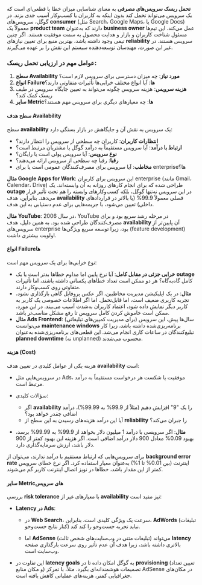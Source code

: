 **تحمل ریسک سرویس‌های مصرفی** به معنای شناسایی میزان خطا یا قطعی‌ای است که یک سرویس می‌تواند تحمل کند بدون اینکه به کاربران یا کسب‌وکار آسیب جدی بزند. در گوگل، سرویس‌های **consumer** (مثل Search، Google Maps، یا Google Docs) معمولاً یک **product team** دارند که به‌عنوان **business owner** عمل می‌کند. این تیم‌ها مسئول شناخت کاربران و بازار و هدایت محصول به سمت موفقیت هستند. اگر چنین تیمی وجود داشته باشد، بهترین منبع برای تعیین نیازهای **reliability** سرویس هستند. در غیر این صورت، مهندسان توسعه‌دهنده سیستم این نقش را بر عهده می‌گیرند.

### عوامل مهم در ارزیابی تحمل ریسک:

1. **سطح Availability مورد نیاز**: چه میزان دسترسی برای سرویس لازم است؟
2. **انواع Failureها**: آیا انواع مختلف خرابی‌ها تأثیرات متفاوتی دارند؟
3. **هزینه سرویس**: هزینه سرویس چگونه می‌تواند به تعیین جایگاه سرویس در طیف ریسک کمک کند؟
4. **سایر Metricها**: چه معیارهای دیگری برای سرویس مهم هستند؟

#### سطح هدف Availability

سطح **availability** یک سرویس به نقش آن و جایگاهش در بازار بستگی دارد:

- **انتظارات کاربران**: کاربران چه سطحی از سرویس را انتظار دارند؟
- **ارتباط با درآمد**: آیا سرویس مستقیماً به درآمد گوگل یا مشتریان مرتبط است؟
- **نوع سرویس**: آیا سرویس پولی است یا رایگان؟
- **رقبا**: رقبا چه سطحی از سرویس ارائه می‌دهند؟
- **مخاطب**: آیا سرویس برای مصرف‌کنندگان عمومی است یا برای enterpriseها؟

**مثال Google Apps for Work**: این سرویس برای کاربران enterprise (مانند Gmail، Calendar، Drive) طراحی شده که برای انجام کارهای روزانه به آن وابسته‌اند. یک **outage** در این سرویس نه‌تنها گوگل، بلکه کسب‌وکارهای وابسته را هم تحت تأثیر قرار می‌دهد. بنابراین، هدف **availability** فصلی معمولاً 99.9% (یا بالاتر در قراردادهای داخلی) تعیین می‌شود، با جریمه‌هایی برای عدم دستیابی به این هدف.

**مثال YouTube**: در سال 2006، YouTube در مرحله رشد سریع بود و برای مصرف‌کنندگان طراحی شده بود. به همین دلیل، هدف **availability** آن پایین‌تر از سرویس‌های enterprise بود، زیرا توسعه سریع ویژگی‌ها (feature development) اولویت بیشتری داشت.

#### انواع Failureها

نوع خرابی‌ها برای یک سرویس مهم است:

- **خرابی جزئی در مقابل کامل**: آیا نرخ پایین اما مداوم خطاها بدتر است یا یک **outage** کامل گاه‌به‌گاه؟ هر دو ممکن است تعداد خطاهای یکسانی داشته باشند، اما تأثیرات متفاوتی روی کسب‌وکار دارند.
- **مثال**: در یک اپلیکیشن مدیریت مخاطبین، اگر عکس پروفایل گاهی بارگذاری نشود، تجربه کاربری ضعیف است، اما قابل‌تحمل. اما اگر اطلاعات خصوصی یک کاربر به کاربر دیگر نمایش داده شود، اعتماد کاربران به‌شدت آسیب می‌بیند. در این مورد، ممکن است خاموش کردن کامل سرویس تا رفع مشکل مناسب‌تر باشد.
- **مثال Ads Frontend**: سال‌ها پیش، این سرویس (برای مدیریت کمپین‌های تبلیغاتی) می‌توانست **maintenance windows** برنامه‌ریزی‌شده داشته باشد، زیرا کار تبلیغ‌کنندگان در ساعات کاری انجام می‌شد. این قطعی‌های برنامه‌ریزی‌شده به‌عنوان **planned downtime** (نه unplanned) محسوب می‌شدند.

#### هزینه (Cost)

هزینه یکی از عوامل کلیدی در تعیین هدف **availability** است:

- در سرویس‌هایی مثل Ads، موفقیت یا شکست هر درخواست مستقیماً به درآمد مرتبط است.
- سؤالات کلیدی:
	- اگر **availability** را یک "9" افزایش دهیم (مثلاً از 99.9% به 99.99%)، درآمد اضافی چقدر خواهد بود؟
	- آیا این درآمد هزینه‌های رسیدن به این سطح از **reliability** را جبران می‌کند؟

- **مثال**: اگر سرویسی با درآمد 1 میلیون دلار بخواهد از 99.9% به 99.99% برسد، بهبود 0.09% معادل 900 دلار درآمد اضافی است. اگر هزینه این بهبود کمتر از 900 دلار باشد، ارزش سرمایه‌گذاری دارد.


برای سرویس‌هایی که ارتباط مستقیم با درآمد ندارند، می‌توان از **background error rate** اینترنت (بین 0.01% تا 1%) به‌عنوان معیار استفاده کرد. اگر نرخ خطای سرویس کمتر از این مقدار باشد، خطاها در نویز اتصال اینترنت کاربر گم می‌شوند.

#### سایر Metricهای سرویس

بررسی **risk tolerance** با معیارهای غیر از **availability** نیز مفید است:

- **Latency در Ads**:

    - در **Web Search**، سرعت یک ویژگی کلیدی است. بنابراین، **AdWords** (تبلیغات کنار نتایج جست‌وجو) نباید تجربه جست‌وجو را کند کند.

    - اما **AdSense** (تبلیغات متنی در وب‌سایت‌های شخص ثالث) می‌تواند **latency** بالاتری داشته باشد، زیرا هدف آن عدم تأثیر روی سرعت بارگذاری صفحه وب‌سایت است.

- این تفاوت در **latency goals** به گوگل امکان داده تا در **provisioning** (تعیین تعداد و مکان منابع) تصمیمات هوشمندانه‌ای بگیرد. مثلاً، با تمرکز AdSense در مکان‌های جغرافیایی کمتر، هزینه‌های عملیاتی کاهش یافته است.
